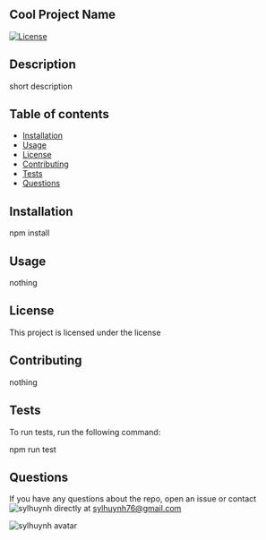 
## Cool Project Name
[![License](https://img.shields.io/badge/License-license-blue.svg)](https://opendatacommons.org/licenses/by/)

## Description 
short description 

## Table of contents
* [Installation](#installation)
* [Usage](#usage)
* [License](#license)
* [Contributing](#contributing)
* [Tests](#tests)
* [Questions](#questions)

## Installation
npm install

## Usage
nothing

## License 
This project is licensed under the license

## Contributing 
nothing


## Tests
To run tests, run the following command:

npm run test

## Questions

If you have any questions about the repo, open an issue or contact ![sylhuynh](https://github.com/sylhuynh) directly at sylhuynh76@gmail.com

![sylhuynh avatar](https://avatars2.githubusercontent.com/u/60867374?v=4)

